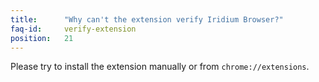 ```yaml
---
title:		"Why can't the extension verify Iridium Browser?"
faq-id:		verify-extension
position:	21
---
```

Please try to install the extension manually or from ```chrome://extensions```.
